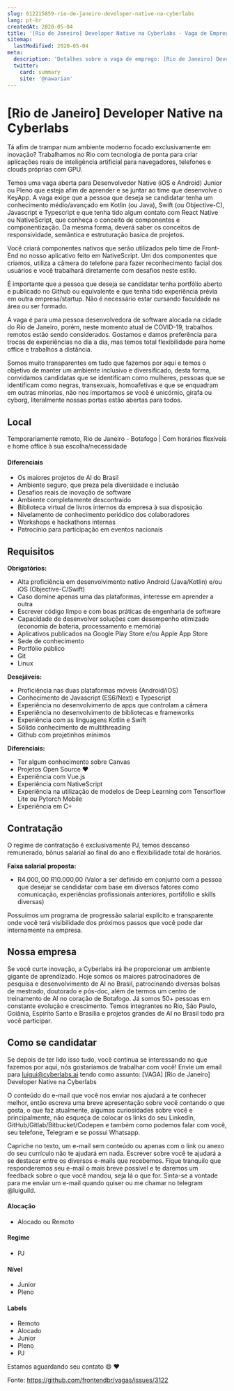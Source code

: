 ```yaml
---
slug: 612215859-rio-de-janeiro-developer-native-na-cyberlabs
lang: pt-br
createdAt: 2020-05-04
title: '[Rio de Janeiro] Developer Native na Cyberlabs - Vaga de Emprego'
sitemap:
  lastModified: 2020-05-04
meta:
  description: 'Detalhes sobre a vaga de emprego: [Rio de Janeiro] Developer Native na Cyberlabs'
  twitter:
    card: summary
    site: '@nawarian'
---
```


# [Rio de Janeiro] Developer Native na Cyberlabs

Tá afim de trampar num ambiente moderno focado exclusivamente em inovação? Trabalhamos no Rio com tecnologia de ponta para criar aplicações reais de inteligência artificial para navegadores, telefones e clouds próprias com GPU.

Temos uma vaga aberta para Desenvolvedor Native (iOS e Android) Junior ou Pleno que esteja afim de aprender e se juntar ao time que desenvolve o KeyApp. A vaga exige que a pessoa que deseja se candidatar tenha um conhecimento médio/avançado em Kotlin (ou Java), Swift (ou Objective-C), Javascript e Typescript e que tenha tido algum contato com React Native ou NativeScript, que conheça o conceito de componentes e componentização. Da mesma forma, deverá saber os conceitos de responsividade, semântica e estruturação basica de projetos.

Você criará componentes nativos que serão utilizados pelo time de Front-End no nosso aplicativo feito em NativeScript. Um dos componentes que criamos, utiliza a câmera do telefone para fazer reconhecimento facial dos usuários e você trabalhará diretamente com desafios neste estilo.

É importante que a pessoa que deseja se candidatar tenha portfólio aberto e publicado no Github ou equivalente e que tenha tido experiência prévia em outra empresa/startup. Não é necessário estar cursando faculdade na área ou ser formado.

A vaga é para uma pessoa desenvolvedora de software alocada na cidade do Rio de Janeiro, porém, neste momento atual de COVID-19, trabalhos remotos estão sendo considerados.
Gostamos e damos preferência para trocas de experiências no dia a dia, mas temos total flexibilidade para home office e trabalhos a distância.

Somos muito transparentes em tudo que fazemos por aqui e temos o objetivo de manter um ambiente inclusivo e diversificado, desta forma, convidamos candidatas que se identificam como mulheres, pessoas que se identificam como negras, transexuais, homoafetivas e que se enquadram em outras minorias, não nos importamos se você é unicórnio, girafa ou cyborg, literalmente nossas portas estão abertas para todos.


## Local
Temporariamente remoto, Rio de Janeiro - Botafogo | Com horários flexíveis e home office à sua escolha/necessidade


#### Diferenciais
- Os maiores projetos de AI do Brasil
- Ambiente seguro, que preza pela diversidade e inclusão
- Desafios reais de inovação de software
- Ambiente completamente descontraído
- Biblioteca virtual de livros internos da empresa à sua disposição
- Nivelamento de conhecimento periódico dos colaboradores
- Workshops e hackathons internas
- Patrocínio para participação em eventos nacionais


## Requisitos
**Obrigatórios:**
- Alta proficiência em desenvolvimento nativo Android (Java/Kotlin) e/ou iOS (Objective-C/Swift)
- Caso domine apenas uma das plataformas, interesse em aprender a outra
- Escrever código limpo e com boas práticas de engenharia de software
- Capacidade de desenvolver soluções com desempenho otimizado (economia de bateria, processamento e memória)
- Aplicativos publicados na Google Play Store e/ou Apple App Store
- Sede de conhecimento
- Portfólio público
- Git
- Linux

**Desejáveis:**
- Proficiência nas duas plataformas móveis (Android/iOS)
- Conhecimento de Javascript (ES6/Next) e Typescript
- Experiência no desenvolvimento de apps que controlam a câmera
- Experiência no desenvolvimento de bibliotecas e frameworks
- Experiência com as linguagens Kotlin e Swift
- Sólido conhecimento de multithreading
- Github com projetinhos mínimos

**Diferenciais:**
- Ter algum conhecimento sobre Canvas
- Projetos Open Source ❤️ 
- Experiência com Vue.js
- Experiência com NativeScript
- Experiência na utilização de modelos de Deep Learning com Tensorflow Lite ou Pytorch Mobile
- Experiência em C+


## Contratação
O regime de contratação é exclusivamente PJ, temos descanso remunerado, bônus salarial ao final do ano e flexibilidade total de horários.

**Faixa salarial proposta:**
- R$4.000,00 ~ R$10.000,00
(Valor a ser definido em conjunto com a pessoa que desejar se candidatar com base em diversos fatores como comunicação, experiências profissionais anteriores, portifólio e skills diversas)

Possuímos um programa de progressão salarial explícito e transparente onde você terá visibilidade dos próximos passos que você pode dar internamente na empresa.


## Nossa empresa
Se você curte inovação, a Cyberlabs irá lhe proporcionar um ambiente gigante de aprendizado. Hoje somos os maiores patrocinadores de pesquisa e desenvolvimento de AI no Brasil, patrocinando diversas bolsas de mestrado, doutorado e pós-doc, além de termos um centro de treinamento de AI no coração de Botafogo. Já somos 50+ pessoas em constante evolução e crescimento. Temos integrantes no Rio, São Paulo, Goiânia, Espírito Santo e Brasília e projetos grandes de AI no Brasil todo pra você participar.

## Como se candidatar
Se depois de ter lido isso tudo, você continua se interessando no que fazemos por aqui, nós gostaríamos de trabalhar com você! Envie um email para luigui@cyberlabs.ai tendo como assunto: [VAGA] [Rio de Janeiro] Developer Native na Cyberlabs

O conteúdo do e-mail que você nos enviar nos ajudará a te conhecer melhor, então escreva uma breve apresentação sobre você contando o que gosta, o que faz atualmente, algumas curiosidades sobre você e principalmente, não esqueça de colocar os links do seu LinkedIn, GitHub/Gitlab/Bitbucket/Codepen e também como podemos falar com você, seu telefone, Telegram e se possui Whatsapp.

Capriche no texto, um e-mail sem conteúdo ou apenas com o link ou anexo do seu currículo não te ajudará em nada. Escrever sobre você te ajudará a se destacar entre os diversos e-mails que recebemos. Fique tranquilo que responderemos seu e-mail o mais breve possível e te daremos um feedback sobre o que você mandou, seja lá o que for. Sinta-se a vontade para me enviar um e-mail quando quiser ou me chamar no telegram @luiguild.

#### Alocação
- Alocado ou Remoto

#### Regime
- PJ

#### Nível
- Junior
- Pleno

#### Labels
- Remoto
- Alocado
- Junior
- Pleno
- PJ


Estamos aguardando seu contato 😄 ❤️ 

Fonte: https://github.com/frontendbr/vagas/issues/3122